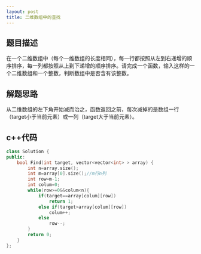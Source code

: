 ```yaml
---
layout: post
title: 二维数组中的查找
---
```


## 题目描述

在一个二维数组中（每个一维数组的长度相同），每一行都按照从左到右递增的顺序排序，每一列都按照从上到下递增的顺序排序。请完成一个函数，输入这样的一个二维数组和一个整数，判断数组中是否含有该整数。

## 解题思路

从二维数组的左下角开始减而治之，函数返回之前，每次减掉的是数组一行（target小于当前元素）或一列（target大于当前元素）。

## c++代码

```c++
class Solution {
public:
    bool Find(int target, vector<vector<int> > array) {
        int n=array.size();
        int m=array[0].size();//m行n列
        int row=m-1;
        int colum=0;
        while(row>=0&&colum<n){
            if(target==array[colum][row])
                return 1;
            else if(target>array[colum][row])
                colum++;
            else
                row--;
        }
        return 0;
    }
};
```
